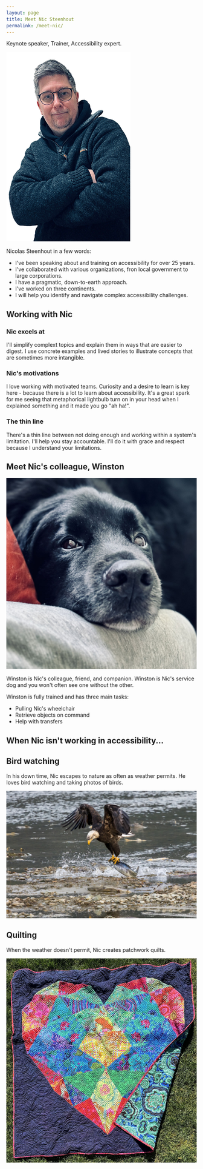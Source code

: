```yaml
---
layout: page
title: Meet Nic Steenhout
permalink: /meet-nic/
---
```


<div class="callout">
  <p>Keynote speaker, Trainer, Accessibility expert.</p>
</div>

<div class="grid-reflow">
  <div>
    <img src="/img/nic.png" alt="">
  </div>
  <div class="box-with-shadow light-on-primary">
    <p>Nicolas Steenhout in a few words:</p>
    <ul>
      <li>I've been speaking about and training on accessibility for over 25 years.</li>
      <li>I've collaborated with various organizations, fron local government to large corporations.</li>
      <li>I have a pragmatic, down-to-earth approach.</li>
      <li>I've worked on three continents.</li>
      <li>I will help you identify and navigate complex accessibility challenges.</li>
    </ul>
  </div>
</div>

## Working with Nic 

<div class="flex-reflow">
  <div>
    <h3>Nic excels at</h3>
    <p>I'll simplify complext topics and explain them in ways that are easier to digest. I use concrete examples and lived stories to illustrate concepts that are sometimes more intangible.</p>
  </div>
  
  <div>
    <h3>Nic's motivations</h3>
    <p>I love working with motivated teams. Curiosity and a desire to learn is key here - because there is a lot to learn about accessibility. It's a great spark for me seeing that metaphorical lightbulb turn on in your head when I explained something and it made you go "ah ha!".</p>
  </div>

  <div>
    <h3>The thin line</h3>
    <p>There's a thin line between not doing enough and working within a system's limitation. I'll help you stay accountable. I'll do it with grace and respect because I understand your limitations.</p>
  </div>
</div>

## Meet Nic's colleague, Winston

![Close up head shot of a black dog. His head is laying down on a knee. He's looking up at the camera.](/img/winston.jpg)

Winston is Nic's colleague, friend, and companion. Winston is Nic's service dog and you won't often see one without the other.

Winston is fully trained and has three main tasks:

* Pulling Nic's wheelchair 
* Retrieve objects on command
* Help with transfers

## When Nic isn't working in accessibility...

## Bird watching
In his down time, Nic escapes to nature as often as weather permits. He loves bird watching and taking photos of birds. 

![An adult bald eagle with a salmon grabbed in his talons, taking off above shallow water. The bird's wings are tight in a M shape above him.](/img/bald-eagle.jpg)


## Quilting
When the weather doesn't permit, Nic creates patchwork quilts.

![A 60 inch square quilt on the lawn. The quilt has a dark purple background and a patchwork heart shape occupies nearly the entirety of the quilt. The fabrics for the heart are a riot of Kaffe Fassett fabrics in reds, oranges, blues, yellows, and greens. The bottom right of the quilt is folded over showing a teal printed backing](/img/heart-quilt.jpg)
